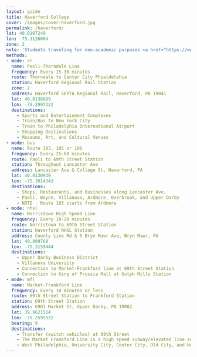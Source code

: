 ```yaml
---
layout: guide
title: Haverford College
cover: /images/cover-haverford.jpg
permalink: /haverford/
lat: 40.0107249
lon: -75.3126004
zone: 2
note: 'Students traveling for non-academic purposes <a href="https://www.haverford.edu/student-engagement-leadership/office/septa-tickets-process" target="_blank">may request a disposable SEPTA Key card from the Student Activities Office</a>. Those traveling for classes may request funding from the Office of Financial Aid (<a href="mailto:finaid@haverford.edu"  target="_blank">finaid@haverford.edu</a>) for Penn classes, or the Tri-College Philadelphia Program (<a href="ccleary@haverford.edu" target="_blank">ccleary@haverford.edu</a>) for a program course.'
methods:
- mode: rr
  name: Paoli-Thorndale Line
  frequency: Every 15-30 minutes
  route: Thorndale to Center City Phialdelphia
  station: Haverford Regional Rail Station
  zone: 2
  address: Haverford SEPTA Regional Rail, Haverford, PA 19041
  lat: 40.0138889
  lon: -75.2997222
  destinations:
    - Sports and Entertainment Complexes
    - Train/Bus to New York City
    - Train to Philadelphia International Airport
    - Shopping Destinations
    - Museums, Art, and Cultural Venues
- mode: bus
  name: Route 103, 105 or 106
  frequency: Every 25-60 minutes
  route: Paoli to 69th Street Station
  station: Throughout Lancaster Ave
  address: Lancaster Ave & College St, Haverford, PA
  lat: 40.0130939
  lon: -75.3014343
  destinations:
    - Shops, Restaurants, and Businesses along Lancaster Ave.
    - Paoli, Wayne, Villanova, Ardmore, Overbrook, and Upper Darby
    - NOTE - Route 103 starts from Ardmore
- mode: nhsl
  name: Norristown High Speed Line
  frequency: Every 10-20 minutes
  route: Norristown to 69th Street Station
  station: Haverford NHSL Station
  address: County Line Rd & S Bryn Mawr Ave, Bryn Mawr, PA
  lat: 40.009768
  lon: -75.3159444
  destinations:
    - Upper Darby Business District
    - Villanova University
    - Connection to Market-Frankford line at 69th Street Station
    - Connection to King of Prussia Mall at Gulph Mills Station
- mode: mfl
  name: Market-Frankford Line
  frequency: Every 10 minutes or less
  route: 69th Street Station to Frankford Station
  station: 69th Street Station
  address: 6901 Market St, Upper Darby, PA 19082
  lat: 39.9621514
  lon: -75.2595532
  bearing: 9
  destinations:
    - Transfer (switch vehicles) at 69th Street
    - The Market Frankford Line is a high speed subway/elevated line serving neighborhoods.
    - West Philadelphia, University City, Center City, Old City, and North Philadelphia.
---
```

